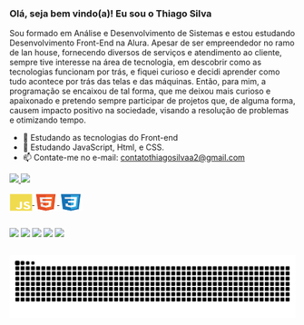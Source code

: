 ### Olá, seja bem vindo(a)! Eu sou o Thiago Silva 

Sou formado em Análise e Desenvolvimento de Sistemas e estou estudando Desenvolvimento Front-End na Alura. Apesar de ser empreendedor no ramo de lan house, fornecendo diversos de serviços e atendimento ao cliente, sempre tive interesse na área de tecnologia, em descobrir como as tecnologias funcionam por trás, e fiquei curioso e decidi aprender como tudo acontece por trás das telas e das máquinas. Então, para mim, a programação se encaixou de tal forma, que me deixou mais curioso e apaixonado e pretendo sempre participar de projetos que, de alguma forma, causem impacto positivo na sociedade, visando a resolução de problemas e otimizando tempo.


- 🔭 Estudando as tecnologias do Front-end
- 🌱 Estudando JavaScript, Html, e CSS.
- 📫 Contate-me no e-mail: contatothiagosilvaa2@gmail.com



<div>
  <a href="https://github.com/thiagosilva2">
  <img height="180em" src="https://github-readme-stats.vercel.app/api?username=thiagosilva2&show_icons=true&theme=tokyonight&include_all_commits=true&count_private=true"/>
  <img height="180em" src="https://github-readme-stats.vercel.app/api/top-langs/?username=thiagosilva2&layout=compact&langs_count=7&theme=tokyonight"/>
</div>
<div style="display: inline_block"><br>
  <img align="center" alt="Rafa-Js" height="30" width="40" src="https://raw.githubusercontent.com/devicons/devicon/master/icons/javascript/javascript-plain.svg">
  <!--<img align="center" alt="Rafa-Ts" height="30" width="40" src="https://raw.githubusercontent.com/devicons/devicon/master/icons/typescript/typescript-plain.svg">-->
  <img align="center" alt="Rafa-HTML" height="30" width="40" src="https://raw.githubusercontent.com/devicons/devicon/master/icons/html5/html5-original.svg">
  <img align="center" alt="Rafa-CSS" height="30" width="40" src="https://raw.githubusercontent.com/devicons/devicon/master/icons/css3/css3-original.svg">
  <!--<img align="center" alt="Rafa-React" height="30" width="40" src="https://raw.githubusercontent.com/devicons/devicon/master/icons/react/react-original.svg">
  <!--<img align="center" alt="Rafa-Python" height="30" width="40" src="https://raw.githubusercontent.com/devicons/devicon/master/icons/python/python-original.svg">-->
   
</div>

##

<div>
<a href="https://www.youtube.com/channel/UCK4Hc2GGjAYmIBaQgwe2fAA" target="_blank"><img src="https://img.shields.io/badge/YouTube-FF0000?style=for-the-badge&logo=youtube&logoColor=white" target="_blank"></a>
  <a href="https://www.instagram.com/dev.thiago.silva/" target="_blank"><img src="https://img.shields.io/badge/-Instagram-%23E4405F?style=for-the-badge&logo=instagram&logoColor=white" target="_blank"></a>
 	<!--<a href="https://www.twitch.tv/rafaballerinii" target="_blank"><img src="https://img.shields.io/badge/Twitch-9146FF?style=for-the-badge&logo=twitch&logoColor=white" target="_blank"></a>-->
<a href="https://api.whatsapp.com/send?phone=5521980740657" target="_blank"><img src="https://img.shields.io/badge/WhatsApp-25D366?style=for-the-badge&logo=whatsapp&logoColor=white" target="_blank"></a>
  <a href = "mailto:contatothiagosilvaa2@gmail.com"><img src="https://img.shields.io/badge/-Gmail-%23333?style=for-the-badge&logo=gmail&logoColor=white" target="_blank"></a>
  <a href="https://www.linkedin.com/in/thiago-silva-370a27165/" target="_blank"><img src="https://img.shields.io/badge/-LinkedIn-%230077B5?style=for-the-badge&logo=linkedin&logoColor=white" target="_blank"></a> 
   
</div>

  ##

![Snake animation](https://github.com/thiagosilva2/thiagosilva2/blob/output/github-contribution-grid-snake.svg)
  


